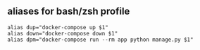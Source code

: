 ## aliases for bash/zsh profile
```
alias dup="docker-compose up $1"
alias down="docker-compose down $1"
alias dpm="docker-compose run --rm app python manage.py $1"
```
